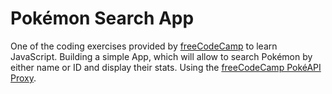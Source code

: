 # Pokémon Search App
One of the coding exercises provided by [freeCodeCamp](https://www.freecodecamp.org/learn/javascript-algorithms-and-data-structures-v8/build-a-pokemon-search-app-project/build-a-pokemon-search-app) to learn JavaScript.
Building a simple App, which will allow to search Pokémon by either name or ID and display their stats.
Using the [freeCodeCamp PokéAPI Proxy](https://pokeapi-proxy.freecodecamp.rocks/).
